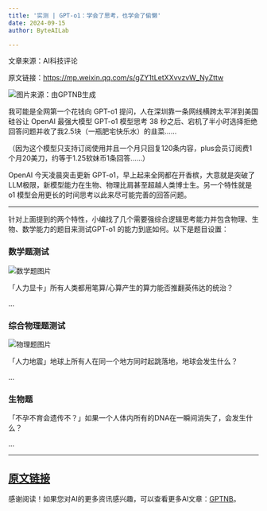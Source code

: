 ```yaml
---
title: '实测 | GPT-o1：学会了思考，也学会了偷懒'
date: 2024-09-15
author: ByteAILab

---
```


文章来源：AI科技评论

原文链接：https://mp.weixin.qq.com/s/gZY1tLetXXvvzvW_NyZttw

![图片来源：由GPTNB生成](http://www.jesonc.com/upload/8FD7B96F5E34993C64020C0DB54F4C00/1726284282649/FgDJ6ZM22ijaiK2P4PKV59Bm4ATA.jpg)

我可能是全网第一个花钱向 GPT-o1 提问，人在深圳靠一条网线横跨太平洋到美国硅谷让 OpenAI 最强大模型 GPT-o1 模型思考 38 秒之后、宕机了半小时选择拒绝回答问题并收了我2.5块（一瓶肥宅快乐水）的韭菜......

（因为这个模型只支持订阅使用并且一个月只回复120条内容，plus会员订阅费1个月20美刀，约等于1.25软妹币1条回答......）

OpenAI 今天凌晨突击更新 GPT-o1，早上起来全网都在开香槟，大意就是突破了LLM极限，新模型能力在生物、物理比肩甚至超越人类博士生。另一个特性就是 o1 模型会用更长的时间思考以此来尽可能完善的回答问题。

---


针对上面提到的两个特性，小编找了几个需要强综合逻辑思考能力并包含物理、生物、数学能力的题目来测试GPT-o1 的能力到底如何。以下是题目设置：

### 数学题测试

![数学题图片](http://www.jesonc.com/FuHFK7JJH2N-YYYrav2Hs4d1Nwf4)

「人力显卡」所有人类都用笔算/心算产生的算力能否推翻英伟达的统治？

...

### 综合物理题测试

![物理题图片](http://www.jesonc.com/FicsKag4auQf0TQaC2kaNWv-bXG2)

「人力地震」地球上所有人在同一个地方同时起跳落地，地球会发生什么？

...

### 生物题

「不孕不育会遗传不？」如果一个人体内所有的DNA在一瞬间消失了，会发生什么？

...

---

[原文链接](https://www.aixinzhijie.com/article/6846718)
---
感谢阅读！如果您对AI的更多资讯感兴趣，可以查看更多AI文章：[GPTNB](https://gptnb.com)。